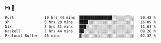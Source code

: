 ### Hi 👋

<!--START_SECTION:waka-->

```txt
Rust              19 hrs 44 mins  ███████████████░░░░░░░░░░   59.42 %
sh                5 hrs 20 mins   ████░░░░░░░░░░░░░░░░░░░░░   16.09 %
Nix               3 hrs 51 mins   ███░░░░░░░░░░░░░░░░░░░░░░   11.63 %
Haskell           2 hrs 44 mins   ██░░░░░░░░░░░░░░░░░░░░░░░   08.28 %
Protocol Buffer   46 mins         ▓░░░░░░░░░░░░░░░░░░░░░░░░   02.32 %
```

<!--END_SECTION:waka-->

